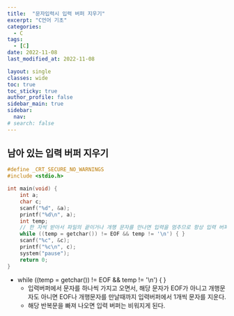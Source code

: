 ```yaml
---
title:  "문자입력시 입력 버퍼 지우기"
excerpt: "C언어 기초"
categories:
  - C
tags:
  - [C]
date: 2022-11-08
last_modified_at: 2022-11-08

layout: single
classes: wide
toc: true
toc_sticky: true
author_profile: false
sidebar_main: true
sidebar:
  nav:
# search: false
---
```


## 남아 있는 입력 버퍼 지우기

```c
#define _CRT_SECURE_NO_WARNINGS
#include <stdio.h>

int main(void) {
	int a; 
	char c;
	scanf("%d", &a);
	printf("%d\n", a);
	int temp;
	// 한 자씩 받아서 파일의 끝이거나 개행 문자를 만나면 입력을 멈추므로 항상 입력 버퍼를 비웁니다.
	while ((temp = getchar()) != EOF && temp != '\n') { }
	scanf("%c", &c);
	printf("%c\n", c);
	system("pause");
	return 0;
}
```

- while ((temp = getchar()) != EOF && temp != '\n') { }
  - 입력버퍼에서 문자를 하나씩 가지고 오면서, 해당 문자가 EOF가 아니고 개행문자도 아니면 EOF나 개행문자를 만날때까지 입력버퍼에서 1개씩 문자를 지운다.
  - 해당 반복문을 빠져 나오면 입력 버퍼는 비워지게 된다.